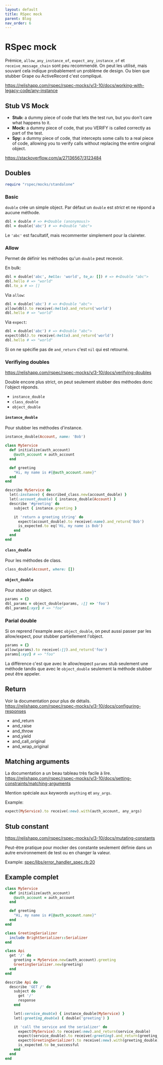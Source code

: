 ```yaml
---
layout: default
title: RSpec mock
parent: Blog
nav_order: 6
---
```


# RSpec mock

Prémice, `allow_any_instance_of`, `expect_any_instance_of` et `receive_message_chain` sont peu recommendé. On peut les utilisé, mais souvant cela indique probablement un problème de design. Ou bien que stubber Grape ou ActiveRecord c'est compliqué.

https://relishapp.com/rspec/rspec-mocks/v/3-10/docs/working-with-legacy-code/any-instance

## Stub VS Mock

* **Stub:** a dummy piece of code that lets the test run, but you don't care what happens to it.
* **Mock:** a dummy piece of code, that you VERIFY is called correctly as part of the test.
* **Spy:** a dummy piece of code, that intercepts some calls to a real piece of code, allowing you to verify calls without replacing the entire original object.

https://stackoverflow.com/a/27136567/3123484

## Doubles

```ruby
require "rspec/mocks/standalone"
```

### Basic

`double` crée un simple object. Par défaut un `double` est _strict_ et ne répond a aucune méthode.

```ruby
dbl = double # => #<Double (anonymous)>
dbl = double('abc') # => #<Double "abc">
```

Le `'abc'` est facultatif, mais recommenter simplement pour la claireter.

### Allow

Permet de définir les méthodes qu'un `double` peut recevoir.

En bulk:

```ruby
dbl = double('abc', hello: 'world', to_a: []) # => #<Double "abc">
dbl.hello # => "world"
dbl.to_a # => []
```

Via `allow`:

```ruby
dbl = double('abc') # => #<Double "abc">
allow(dbl).to receive(:hello).and_return('world')
dbl.hello # => "world"
```

Via `expect`:

```ruby
dbl = double('abc') # => #<Double "abc">
expect(dbl).to receive(:hello).and_return('world')
dbl.hello # => "world"
```

Si on ne spécifie pas de `and_return` c'est `nil` qui est retourné.

### Verifiying doubles

https://relishapp.com/rspec/rspec-mocks/v/3-10/docs/verifying-doubles

Double encore plus strict, on peut seulement stubber des méthodes donc l'object réponds.

* `instance_double`
* `class_double`
* `object_double`

#### `instance_double`

Pour stubber les méthodes d'instance.

```ruby
instance_double(Account, name: 'Bob')
```

```ruby
class MyService
  def initialize(auth_account)
    @auth_account = auth_account
  end

  def greeting
    "Hi, my name is #{@auth_account.name}"
  end
end

describe MyService do
  let(:instance) { described_class.new(account_double) }
  let(:account_double) { instance_double(Account) }
  describe '#greeting' do
    subject { instance.greeting }

    it 'return a greeting string' do
      expect(account_double).to receive(:name).and_return('Bob')
      is_expected.to eq('Hi, my name is Bob')
    end
  end
end
```

#### `class_double`

Pour les méthodes de class.

```ruby
class_double(Account, where: [])
```

#### `object_double `

Pour stubber un object.

```ruby
params = {}
dbl_params = object_double(params, :[] => 'foo')
dbl_params[:xyz] # => "foo"
```

### Parial double

Si on reprend l'example avec `object_double`, on peut aussi passer par les allow/expect, pour stubber partiellement l'object.

```ruby
params = {}
allow(params).to receive(:[]).and_return('foo')
params[:xyz] # => "foo"
```

La différence c'est que avec le allow/expect `params` stub seulement une méthode tandis que avec le `object_double` seulement la méthode stubber peut être appeler.


## Return

Voir la documentation pour plus de détails. https://relishapp.com/rspec/rspec-mocks/v/3-10/docs/configuring-responses

* and_return
* and_raise
* and_throw
* and_yield
* and_call_original
* and_wrap_original

## Matching arguments

La documentation a un beau tableau très facile à lire. https://relishapp.com/rspec/rspec-mocks/v/3-10/docs/setting-constraints/matching-arguments

Mention spéciale aux _keywords_ `anything` et `any_args`.

Example:

```ruby
expect(MyService).to receive(:new).with(auth_account, any_args)
```

## Stub constant

https://relishapp.com/rspec/rspec-mocks/v/3-10/docs/mutating-constants

Peut-être pratique pour mocker des constante seulement définie dans un autre environnement de test ou en changer la valeur. 

Example: [spec/libs/error_handler_spec.rb:20](https://github.com/petalmd/petalmd.rails/blob/master/spec/libs/error_handler_spec.rb#L20)

## Example complet

```ruby
class MyService
  def initialize(auth_account)
    @auth_account = auth_account
  end

  def greeting
    "Hi, my name is #{@auth_account.name}"
  end
end

class GreetingSerializer
  include BrightSerializer::Serializer
end

class Api
  get '/' do
    greeting = MyService.new(auth_account).greeting
    GreetingSerializer.new(greeting)
  end
end

describe Api do
  describe 'GET /' do
    subject do
      get '/'
      response
    end

    let(:service_double) { instance_double(MyService) }
    let(:greeting_double) { double('greeting') }

    it 'call the service and the serializer' do
      expect(MyService).to receive(:new).and_return(service_double)
      expect(service_double).to receive(:greeting).and_return(greeting_double)
      expect(GreetingSerializer).to receive(:new).with(greeting_double)
      is_expected.to be_successful
    end
  end
end
```
